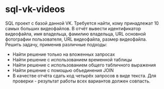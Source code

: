 # sql-vk-videos
SQL проект с базой данной VK. Требуется найти, кому принадлежат 10 самых больших видеофайлов.
В отчёт вывести идентификатор видеофайла, имя владельца, фамилию владельца, URL основной фотографии пользователя, URL видеофайла, размер видеофайла.
Решить задачу, применив различные подходы:
* Найти решение только на вложенных запросах
* Найти решение с использованием временной таблицы
* Найти решение с использованием общего табличного выражения
* Найти решение с помощью объединения JOIN
* В качестве отчёта сдать код четырёх запросов в виде текста. Для проверки - результат работы всех вариантов должен совпасть.
